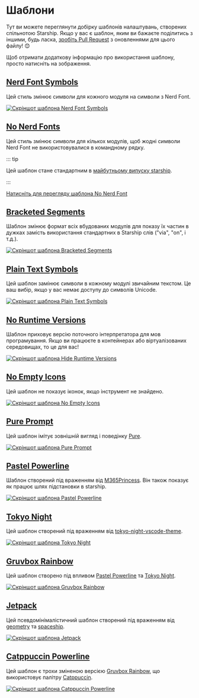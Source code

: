# Шаблони

Тут ви можете переглянути добірку шаблонів налаштувань, створених спільнотою Starship. Якщо у вас є шаблон, яким ви бажаєте поділитись з іншими, будь ласка, [зробіть Pull Request](https://github.com/starship/starship/edit/master/docs/presets/README.md) з оновленнями для цього файлу! 😊

Щоб отримати додаткову інформацію про використання шаблону, просто натисніть на зображення.

## [Nerd Font Symbols](./nerd-font.md)

Цей стиль змінює символи для кожного модуля на символи з Nerd Font.

[![Скріншот шаблона Nerd Font Symbols](/presets/img/nerd-font-symbols.png "Натисніть для перегляду шаблона No Nerd Font")](./nerd-font)

## [No Nerd Fonts](./no-nerd-font.md)

Цей стиль змінює символи для кількох модулів, щоб жодні символи Nerd Font не використовувалися в командному рядку.

::: tip

Цей шаблон стане стандартним в [майбутньому випуску starship](https://github.com/starship/starship/pull/3544).

:::

[Натисніть для перегляду шаблона No Nerd Font](./no-nerd-font)

## [Bracketed Segments](./bracketed-segments.md)

Шаблон змінює формат всіх вбудованих модулів для показу їх частин в дужках замість використання стандартних в Starship слів ("via", "on", і т.д.).

[![Скріншот шаблона Bracketed Segments](/presets/img/bracketed-segments.png "Натисніть, щоб переглянути шаблон Bracketed Segments")](./bracketed-segments)

## [Plain Text Symbols](./plain-text.md)

Цей шаблон замінює символи в кожному модулі звичайним текстом. Це ваш вибір, якщо у вас немає доступу до символів Unicode.

[![Скріншот шаблона Plain Text Symbols](/presets/img/plain-text-symbols.png "Натисніть для перегляду шаблона Plain Text Symbols")](./plain-text)

## [No Runtime Versions](./no-runtimes.md)

Шаблон приховує версію поточного інтерпретатора для мов програмування. Якщо ви працюєте в контейнерах або віртуалізованих середовищах, то це для вас!

[![Скріншот шаблона Hide Runtime Versions](/presets/img/no-runtime-versions.png "Натисніть, щоб переглянути шаблон No Runtime Versions")](./no-runtimes)

## [No Empty Icons](./no-empty-icons.md)

Цей шаблон не показує іконок, якщо інструмент не знайдено.

[![Скріншот шаблона No Empty Icons](/presets/img/no-empty-icons.png "Натисніть, щоб переглянути шаблон No Runtime Versions")](./no-empty-icons.md)

## [Pure Prompt](./pure-preset.md)

Цей шаблон імітує зовнішній вигляд і поведінку [Pure](https://github.com/sindresorhus/pure).

[![Скріншот шаблона Pure Prompt](/presets/img/pure-preset.png "Натисніть для перегляду шаблона Pure Prompt")](./pure-preset)

## [Pastel Powerline](./pastel-powerline.md)

Шаблон створений під враженням від [M365Princess](https://github.com/JanDeDobbeleer/oh-my-posh/blob/main/themes/M365Princess.omp.json). Він також показує як працює шлях підстановки в starship.

[![Скріншот шаблона Pastel Powerline](/presets/img/pastel-powerline.png "Натисніть для перегляду шаблона Pastel Powerline")](./pastel-powerline)

## [Tokyo Night](./tokyo-night.md)

Цей шаблон створений під враженням від [tokyo-night-vscode-theme](https://github.com/enkia/tokyo-night-vscode-theme).

[![Скріншот шаблона Tokyo Night](/presets/img/tokyo-night.png "Натисніть, щоб переглянути шаблон Токіо Night")](./tokyo-night)

## [Gruvbox Rainbow](./gruvbox-rainbow.md)

Цей шаблон створено під впливом [Pastel Powerline](./pastel-powerline.md) та [Tokyo Night](./tokyo-night.md).

[![Скріншот шаблона Gruvbox Rainbow](/presets/img/gruvbox-rainbow.png "Натисніть, щоб переглянути шаблон Gruvbox Rainbow")](./gruvbox-rainbow)

## [Jetpack](./jetpack.md)

Цей псевдомінімалістичний шаблон створений під враженням від [geometry](https://github.com/geometry-zsh/geometry) та [spaceship](https://github.com/spaceship-prompt/spaceship-prompt).

[![Скріншот шаблона Jetpack](/presets/img/jetpack.png "Натисніть для перегляду шаблона  Jetpack")](./jetpack)

## [Catppuccin Powerline](./catppuccin-powerline.md)

Цей шаблон є трохи зміненою версією [Gruvbox Rainbow](./gruvbox-rainbow.md), що використовує палітру [Catppuccin](https://github.com/catppuccin/catppuccin).

[![Скріншот шаблона Catppuccin Powerline](/presets/img/catppuccin-powerline.png "Натисніть, щоб переглянути шаблон Catppucin Powerline")](./catppuccin-powerline)
